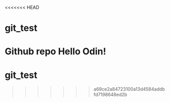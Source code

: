 <<<<<<< HEAD
# git_test
Github repo
Hello Odin!
=======
# git_test
>>>>>>> a69ce2a84723100a13d4584addbfd7198648ed2b
